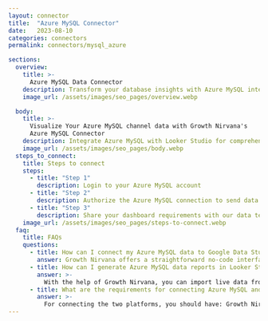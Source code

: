 ```yaml
---
layout: connector
title:  "Azure MySQL Connector"
date:   2023-08-10
categories: connectors
permalink: connectors/mysql_azure

sections:
  overview:
    title: >-
      Azure MySQL Data Connector
    description: Transform your database insights with Azure MySQL integration. Seamlessly blend Azure MySQL's data capabilities with Looker Studio's analytical prowess, unlocking insights that power informed, data-driven decisions.
    image_url: /assets/images/seo_pages/overview.webp

  body:
    title: >-
      Visualize Your Azure MySQL channel data with Growth Nirvana's
      Azure MySQL Connector
    description: Integrate Azure MySQL with Looker Studio for comprehensive database insights that shape your strategies.
    image_url: /assets/images/seo_pages/body.webp
  steps_to_connect:
    title: Steps to connect
    steps:
      - title: "Step 1"
        description: Login to your Azure MySQL account
      - title: "Step 2"
        description: Authorize the Azure MySQL connection to send data to Growth Nirvana
      - title: "Step 3"
        description: Share your dashboard requirements with our data team. We will build the report for you.
    image_url: /assets/images/seo_pages/steps-to-connect.webp
  faq:
    title: FAQs
    questions:
      - title: How can I connect my Azure MySQL data to Google Data Studio/Looker Studio?
        answer: Growth Nirvana offers a straightforward no-code interface to connect to Azure MySQL data sources.
      - title: How can I generate Azure MySQL data reports in Looker Studio?
        answer: >-
          With the help of Growth Nirvana, you can import live data from Azure MySQL into Looker Studio. These data can be viewed in charts, tables, and dashboards to generate branded reports that can be shared instantly.
      - title: What are the requirements for connecting Azure MySQL and Looker Studio?
        answer: >-
          For connecting the two platforms, you should have: Growth Nirvana Account and Azure MySQL Ads Account
---
```

